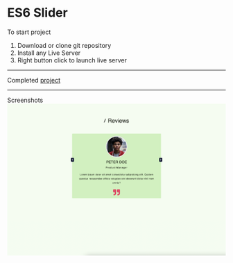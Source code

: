 # ES6 Slider

To start project

1. Download or clone git repository
2. Install any Live Server
3. Right button click to launch live server

---

Completed [project](https://malinsp.github.io/es6slider.github.io/)

---

Screenshots
![image](./screenshot.png)
